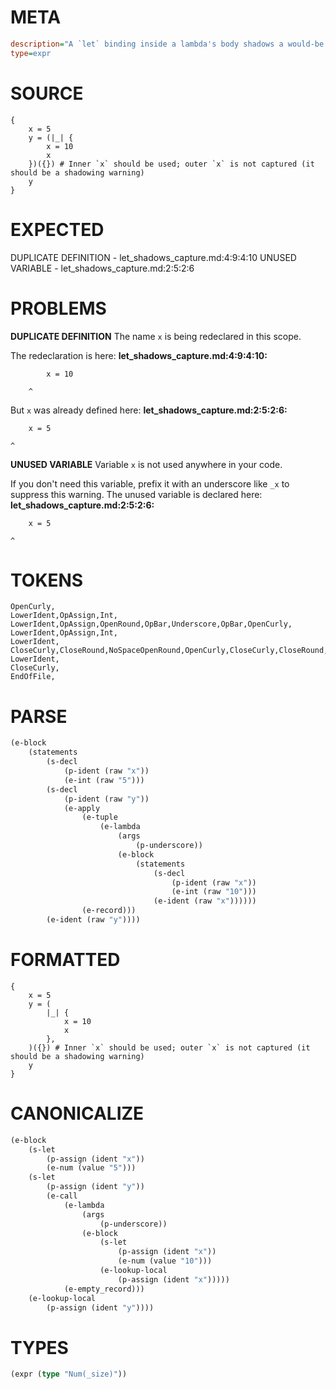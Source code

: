 # META
~~~ini
description="A `let` binding inside a lambda's body shadows a would-be captured variable."
type=expr
~~~
# SOURCE
~~~roc
{
    x = 5
    y = (|_| { 
        x = 10
        x 
    })({}) # Inner `x` should be used; outer `x` is not captured (it should be a shadowing warning)
    y
}
~~~
# EXPECTED
DUPLICATE DEFINITION - let_shadows_capture.md:4:9:4:10
UNUSED VARIABLE - let_shadows_capture.md:2:5:2:6
# PROBLEMS
**DUPLICATE DEFINITION**
The name `x` is being redeclared in this scope.

The redeclaration is here:
**let_shadows_capture.md:4:9:4:10:**
```roc
        x = 10
```
        ^

But `x` was already defined here:
**let_shadows_capture.md:2:5:2:6:**
```roc
    x = 5
```
    ^


**UNUSED VARIABLE**
Variable `x` is not used anywhere in your code.

If you don't need this variable, prefix it with an underscore like `_x` to suppress this warning.
The unused variable is declared here:
**let_shadows_capture.md:2:5:2:6:**
```roc
    x = 5
```
    ^


# TOKENS
~~~zig
OpenCurly,
LowerIdent,OpAssign,Int,
LowerIdent,OpAssign,OpenRound,OpBar,Underscore,OpBar,OpenCurly,
LowerIdent,OpAssign,Int,
LowerIdent,
CloseCurly,CloseRound,NoSpaceOpenRound,OpenCurly,CloseCurly,CloseRound,
LowerIdent,
CloseCurly,
EndOfFile,
~~~
# PARSE
~~~clojure
(e-block
	(statements
		(s-decl
			(p-ident (raw "x"))
			(e-int (raw "5")))
		(s-decl
			(p-ident (raw "y"))
			(e-apply
				(e-tuple
					(e-lambda
						(args
							(p-underscore))
						(e-block
							(statements
								(s-decl
									(p-ident (raw "x"))
									(e-int (raw "10")))
								(e-ident (raw "x"))))))
				(e-record)))
		(e-ident (raw "y"))))
~~~
# FORMATTED
~~~roc
{
	x = 5
	y = (
		|_| {
			x = 10
			x
		},
	)({}) # Inner `x` should be used; outer `x` is not captured (it should be a shadowing warning)
	y
}
~~~
# CANONICALIZE
~~~clojure
(e-block
	(s-let
		(p-assign (ident "x"))
		(e-num (value "5")))
	(s-let
		(p-assign (ident "y"))
		(e-call
			(e-lambda
				(args
					(p-underscore))
				(e-block
					(s-let
						(p-assign (ident "x"))
						(e-num (value "10")))
					(e-lookup-local
						(p-assign (ident "x")))))
			(e-empty_record)))
	(e-lookup-local
		(p-assign (ident "y"))))
~~~
# TYPES
~~~clojure
(expr (type "Num(_size)"))
~~~
